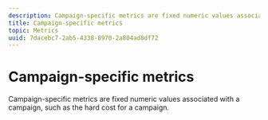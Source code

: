 ```yaml
---
description: Campaign-specific metrics are fixed numeric values associated with a campaign, such as the hard cost for a campaign.
title: Campaign-specific metrics
topic: Metrics
uuid: 7dacebc7-2ab5-4338-8970-2a804ad8df72
---
```


# Campaign-specific metrics

Campaign-specific metrics are fixed numeric values associated with a campaign, such as the hard cost for a campaign.

